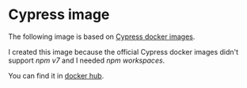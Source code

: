 # Cypress image

The following image is based on [Cypress docker images](https://github.com/cypress-io/cypress-docker-images).

I created this image because the official Cypress docker images didn't support _npm v7_ and I needed _npm workspaces_.

You can find it in [docker hub](https://hub.docker.com/repository/docker/jordimarimon7/cypress).

